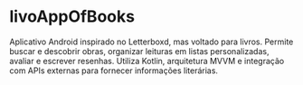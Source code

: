 # livoAppOfBooks
Aplicativo Android inspirado no Letterboxd, mas voltado para livros. Permite buscar e descobrir obras, organizar leituras em listas personalizadas, avaliar e escrever resenhas. Utiliza Kotlin, arquitetura MVVM e integração com APIs externas para fornecer informações literárias.
